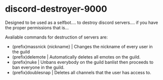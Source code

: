 # discord-destroyer-9000

Designed to be used as a selfbot.... to destroy discord servers.... if you have the proper permissions that is...

Avaliable commands for destruction of servers are:
- (prefix)massnick {nickname} | Changes the nickname of every user in the guild
- (prefix)delemote | Automatically deletes all emotes on the guild.
- (prefix)nuke | Unbans everybody on the guild banlist then proceeds to ban everyone in the guild.
- (prefix)doublesnap | Deletes all channels that the user has access to.
